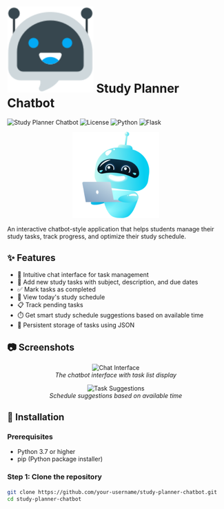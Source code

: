 #   <img src="static/img/chatbot.png" alt="Study Planner Logo" width="200">  Study Planner Chatbot

![Study Planner Chatbot](https://img.shields.io/badge/Study-Planner-orange) ![License](https://img.shields.io/badge/License-MIT-blue) ![Python](https://img.shields.io/badge/Python-3.7+-brightgreen) ![Flask](https://img.shields.io/badge/Flask-2.0+-lightgrey)

<p align="center">
  <img src="static/img/bot2.png" alt="Study Planner Logo" width="200">
</p>

An interactive chatbot-style application that helps students manage their study tasks, track progress, and optimize their study schedule.

## ✨ Features

- 💬 Intuitive chat interface for task management
- 📝 Add new study tasks with subject, description, and due dates
- ✅ Mark tasks as completed
- 📅 View today's study schedule
- 📋 Track pending tasks
- ⏱️ Get smart study schedule suggestions based on available time
- 💾 Persistent storage of tasks using JSON

## 📷 Screenshots

<p align="center">
  <img src="screenshots/chat_interface.png" alt="Chat Interface" width="80%">
  <br><em>The chatbot interface with task list display</em>
</p>

<p align="center">
  <img src="screenshots/task_suggestions.png" alt="Task Suggestions" width="80%">
  <br><em>Schedule suggestions based on available time</em>
</p>

## 🚀 Installation

### Prerequisites

- Python 3.7 or higher
- pip (Python package installer)

### Step 1: Clone the repository

```bash
git clone https://github.com/your-username/study-planner-chatbot.git
cd study-planner-chatbot